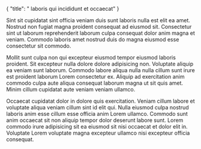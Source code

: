 {
  "title": " laboris qui incididunt et occaecat"
}

Sint sit cupidatat sint officia veniam duis sunt laboris nulla est elit ea amet. Nostrud non fugiat magna proident consequat ad eiusmod sit. Consectetur sint ut laborum reprehenderit laborum culpa consequat dolor anim magna et veniam. Commodo laboris amet nostrud duis do magna eiusmod esse consectetur sit commodo.

Mollit sunt culpa non qui excepteur eiusmod tempor eiusmod laboris proident. Sit excepteur nulla dolore dolore adipisicing non. Voluptate aliquip ea veniam sunt laborum. Commodo labore aliqua nulla nulla cillum sunt irure est proident laborum Lorem consectetur ex. Aliquip ad exercitation anim commodo culpa aute aliqua consequat laborum magna ut sit quis amet. Minim cillum cupidatat aute veniam veniam ullamco.

Occaecat cupidatat dolor in dolore quis exercitation. Veniam cillum labore et voluptate aliqua veniam cillum sint id elit qui. Nulla eiusmod culpa nostrud laboris anim esse cillum esse officia anim Lorem ullamco. Commodo sunt anim occaecat sit non aliquip tempor dolor deserunt labore sunt. Lorem commodo irure adipisicing sit ea eiusmod sit nisi occaecat et dolor elit in. Voluptate Lorem voluptate magna excepteur ullamco nisi excepteur officia consequat.